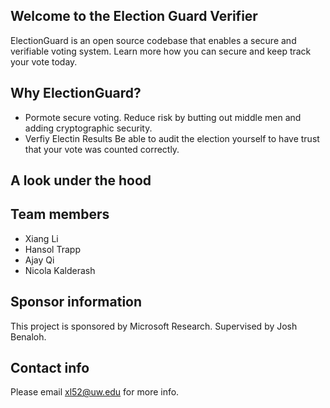 ## Welcome to the Election Guard Verifier

ElectionGuard is an open source codebase that enables a secure and verifiable voting system. Learn more how you can secure and keep track your vote today. 

## Why ElectionGuard?
- Pormote secure voting.
Reduce risk by butting out middle men and adding cryptographic security. 
- Verfiy Electin Results
Be able to audit the election yourself to have trust that your vote was counted correctly.

## A look under the hood


## Team members
- Xiang Li
- Hansol Trapp
- Ajay Qi
- Nicola Kalderash


## Sponsor information
This project is sponsored by Microsoft Research. 
Supervised by Josh Benaloh.
## Contact info
Please email xl52@uw.edu for more info.
